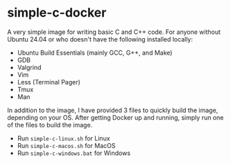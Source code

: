 # simple-c-docker
A very simple image for writing basic C and C++ code. For anyone without Ubuntu 24.04 or who doesn't have the following installed locally:

- Ubuntu Build Essentials (mainly GCC, G++, and Make)
- GDB
- Valgrind
- Vim
- Less (Terminal Pager)
- Tmux
- Man

In addition to the image, I have provided 3 files to quickly build the image, depending on your OS. After getting Docker up and running,
simply run one of the files to build the image.

- Run `simple-c-linux.sh` for Linux
- Run `simple-c-macos.sh` for MacOS
- Run `simple-c-windows.bat` for Windows 
